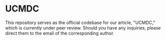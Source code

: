 # UCMDC
This repository serves as the official codebase for our article, "UCMDC," which is currently under peer review. Should you have any inquiries, please direct them to the email of the corresponding author.
